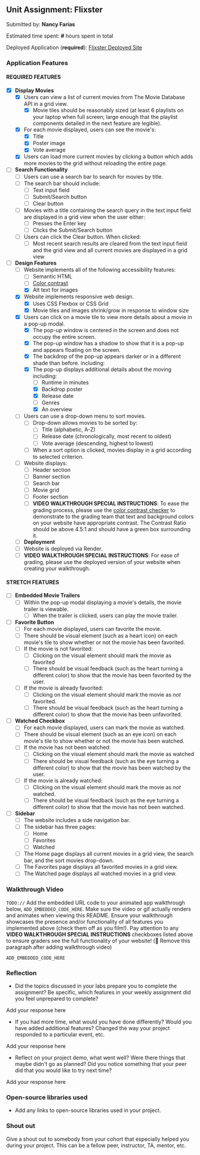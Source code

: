 ## Unit Assignment: Flixster

Submitted by: **Nancy Farias**

Estimated time spent: **#** hours spent in total

Deployed Application (**required**): [Flixster Deployed Site](ADD_LINK_HERE)

### Application Features

#### REQUIRED FEATURES

- [x] **Display Movies**
  - [x] Users can view a list of current movies from The Movie Database API in a grid view.
    - [x] Movie tiles should be reasonably sized (at least 6 playlists on your laptop when full screen; large enough that the playlist components detailed in the next feature are legible).
  - [x] For each movie displayed, users can see the movie's:
    - [x] Title
    - [x] Poster image
    - [x] Vote average
  - [x] Users can load more current movies by clicking a button which adds more movies to the grid without reloading the entire page.
- [ ] **Search Functionality**
  - [ ] Users can use a search bar to search for movies by title.
  - [ ] The search bar should include:
    - [ ] Text input field
    - [ ] Submit/Search button
    - [ ] Clear button
  - [ ] Movies with a title containing the search query in the text input field are displayed in a grid view when the user either:
    - [ ] Presses the Enter key
    - [ ] Clicks the Submit/Search button
  - [ ] Users can click the Clear button. When clicked:
    - [ ] Most recent search results are cleared from the text input field and the grid view and all current movies are displayed in a grid view
- [ ] **Design Features**
  - [ ] Website implements all of the following accessibility features:
    - [ ] Semantic HTML
    - [ ] [Color contrast](https://webaim.org/resources/contrastchecker/)
    - [x] Alt text for images
  - [x] Website implements responsive web design.
    - [x] Uses CSS Flexbox or CSS Grid
    - [x] Movie tiles and images shrink/grow in response to window size
  - [x] Users can click on a movie tile to view more details about a movie in a pop-up modal.
    - [x] The pop-up window is centered in the screen and does not occupy the entire screen.
    - [x] The pop-up window has a shadow to show that it is a pop-up and appears floating on the screen.
    - [x] The backdrop of the pop-up appears darker or in a different shade than before. including:
    - [x] The pop-up displays additional details about the moving including:
      - [ ] Runtime in minutes
      - [x] Backdrop poster
      - [x] Release date
      - [ ] Genres
      - [x] An overview
  - [ ] Users can use a drop-down menu to sort movies.
    - [ ] Drop-down allows movies to be sorted by:
      - [ ] Title (alphabetic, A-Z)
      - [ ] Release date (chronologically, most recent to oldest)
      - [ ] Vote average (descending, highest to lowest)
    - [ ] When a sort option is clicked, movies display in a grid according to selected criterion.
  - [ ] Website displays:
    - [ ] Header section
    - [ ] Banner section
    - [ ] Search bar
    - [ ] Movie grid
    - [ ] Footer section
    - [ ] **VIDEO WALKTHROUGH SPECIAL INSTRUCTIONS**: To ease the grading process, please use the [color contrast checker](https://webaim.org/resources/contrastchecker/) to demonstrate to the grading team that text and background colors on your website have appropriate contrast. The Contrast Ratio should be above 4.5:1 and should have a green box surrounding it.
  - [ ] **Deployment**
  - [ ] Website is deployed via Render.
  - [ ] **VIDEO WALKTHROUGH SPECIAL INSTRUCTIONS**: For ease of grading, please use the deployed version of your website when creating your walkthrough.

#### STRETCH FEATURES


- [ ] **Embedded Movie Trailers**
  - [ ] Within the pop-up modal displaying a movie's details, the movie trailer is viewable.
    - [ ] When the trailer is clicked, users can play the movie trailer.
- [ ] **Favorite Button**
  - [ ] For each movie displayed, users can favorite the movie.
  - [ ] There should be visual element (such as a heart icon) on each movie's tile to show whether or not the movie has been favorited.
  - [ ] If the movie is not favorited:
    - [ ] Clicking on the visual element should mark the movie as favorited
    - [ ] There should be visual feedback (such as the heart turning a different color) to show that the movie has been favorited by the user.
  - [ ] If the movie is already favorited:
    - [ ] Clicking on the visual element should mark the movie as *not* favorited.
    - [ ] There should be visual feedback (such as the heart turning a different color) to show that the movie has been unfavorited.
- [ ] **Watched Checkbox**
  - [ ] For each movie displayed, users can mark the movie as watched.
  - [ ] There should be visual element (such as an eye icon) on each movie's tile to show whether or not the movie has been watched.
  - [ ] If the movie has not been watched:
    - [ ] Clicking on the visual element should mark the movie as watched
    - [ ] There should be visual feedback (such as the eye turning a different color) to show that the movie has been watched by the user.
  - [ ] If the movie is already watched:
    - [ ] Clicking on the visual element should mark the movie as *not* watched.
    - [ ] There should be visual feedback (such as the eye turning a different color) to show that the movie has not been watched.
- [ ] **Sidebar**
  - [ ] The website includes a side navigation bar.
  - [ ] The sidebar has three pages:
    - [ ] Home
    - [ ] Favorites
    - [ ] Watched
  - [ ] The Home page displays all current movies in a grid view, the search bar, and the sort movies drop-down.
  - [ ] The Favorites page displays all favorited movies in a grid view.
  - [ ] The Watched page displays all watched movies in a grid view.

### Walkthrough Video

`TODO://` Add the embedded URL code to your animated app walkthrough below, `ADD_EMBEDDED_CODE_HERE`. Make sure the video or gif actually renders and animates when viewing this README. Ensure your walkthrough showcases the presence and/or functionality of all features you implemented above (check them off as you film!). Pay attention to any **VIDEO WALKTHROUGH SPECIAL INSTRUCTIONS** checkboxes listed above to ensure graders see the full functionality of your website! (🚫 Remove this paragraph after adding walkthrough video)

`ADD_EMBEDDED_CODE_HERE`

### Reflection

* Did the topics discussed in your labs prepare you to complete the assignment? Be specific, which features in your weekly assignment did you feel unprepared to complete?

Add your response here

* If you had more time, what would you have done differently? Would you have added additional features? Changed the way your project responded to a particular event, etc.

Add your response here

* Reflect on your project demo, what went well? Were there things that maybe didn't go as planned? Did you notice something that your peer did that you would like to try next time?

Add your response here

### Open-source libraries used

- Add any links to open-source libraries used in your project.

### Shout out

Give a shout out to somebody from your cohort that especially helped you during your project. This can be a fellow peer, instructor, TA, mentor, etc.
